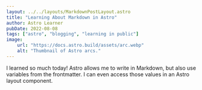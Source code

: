 ```yaml
---
layout: ../../layouts/MarkdownPostLayout.astro
title: "Learning About Markdown in Astro"
author: Astro Learner
pubDate: 2022-08-08
tags: ["astro", "blogging", "learning in public"]
image:
    url: "https://docs.astro.build/assets/arc.webp"
    alt: "Thumbnail of Astro arcs."
---
```

I learned so much today! Astro allows me to write in Markdown, but also use variables from the frontmatter. I can even access those values in an Astro layout component.